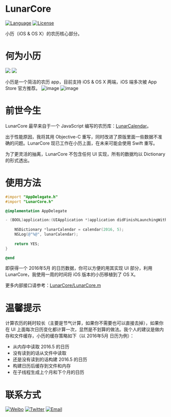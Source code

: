 # LunarCore
[![Language](https://img.shields.io/badge/language-objc-orange.svg)](https://developer.apple.com/library/mac/documentation/Cocoa/Conceptual/ProgrammingWithObjectiveC/Introduction/Introduction.html)
[![License](https://img.shields.io/badge/license-MIT-blue.svg)](https://github.com/cyanzhong/LunarCore/blob/master/LICENSE)

小历（iOS & OS X）的农历核心部分。

# 何为小历

<a href="https://itunes.apple.com/app/id1031088612">![](https://cdn.rawgit.com/cyanzhong/LunarCore/master/App_Store.svg)</a>
<a href="https://itunes.apple.com/app/id1114272557">![](https://cdn.rawgit.com/cyanzhong/LunarCore/master/Mac_App_Store.svg)</a>

小历是一个简洁的农历 app，目前支持 iOS & OS X 两端，iOS 端多次被 App Store 官方推荐。
![image](https://github.com/cyanzhong/LunarCore/raw/master/iOS.png)
![image](https://github.com/cyanzhong/LunarCore/raw/master/Mac.png)

# 前世今生
LunarCore 最早来自于一个 JavaScript 编写的农历库：[LunarCalendar](https://github.com/zzyss86/LunarCalendar)。

出于性能原因，我将其用 Objective-C 重写，同时改进了原版里面一些数据不准确的问题。LunarCore 现已工作在小历上面，在未来可能会使用 Swift 重写。

为了更灵活的抽离，LunarCore 不包含任何 UI 实现，所有的数据均以 Dictionary 的形式透出。

# 使用方法
```Objective-C
#import "AppDelegate.h"
#import "LunarCore.h"

@implementation AppDelegate

- (BOOL)application:(UIApplication *)application didFinishLaunchingWithOptions:(NSDictionary *)launchOptions {
    
    NSDictionary *lunarCalendar = calendar(2016, 5);
    NSLog(@"%@", lunarCalendar);
    
    return YES;
}

@end
```

即获得一个 2016年5月 的日历数据，你可以方便的用其实现 UI 部分，利用 LunarCore，我使用一周的时间将 iOS 版本的小历移植到了 OS X。

更多内部接口请参考：[LunarCore/LunarCore.m](https://github.com/cyanzhong/LunarCore/blob/master/LunarCore/LunarCore.m)

# 温馨提示
计算农历的耗时较长（主要是节气计算，如果你不需要也可以直接去掉），如果你在 UI 上面每次日历变化都计算一次，显然是不划算的做法。我个人的建议是做内存和文件缓存，小历的缓存策略如下（以 2016年5月 日历为例）：

- 从内存中读取 2016.5 的日历
- 没有读到的话从文件中读取
- 还是没有读到的话构建 2016.5 的日历
- 构建日历后缓存到文件和内存
- 在子线程生成上个月和下个月的日历

# 联系方式
[![Weibo](https://img.shields.io/badge/weibo-%20@StackOverflowError%20-red.svg)](http://weibo.com/0x00eeee/)
[![Twitter](https://img.shields.io/badge/twitter-@cyanapps-green.svg)](https://twitter.com/cyanapps)
[![Email](https://img.shields.io/badge/email-log.e@qq.com-blue.svg)](mailto:log.e@qq.com)
